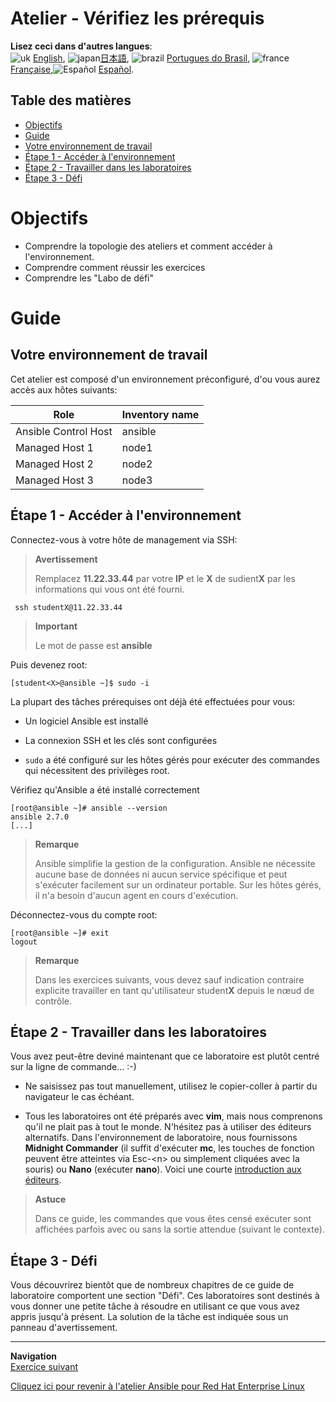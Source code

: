 # Atelier - Vérifiez les prérequis

**Lisez ceci dans d'autres langues**:
<br>![uk](../../../images/uk.png) [English](README.md),  ![japan](../../../images/japan.png)[日本語](README.ja.md), ![brazil](../../../images/brazil.png) [Portugues do Brasil](README.pt-br.md), ![france](../../../images/fr.png) [Française](README.fr.md),![Español](../../../images/col.png) [Español](README.es.md).

## Table des matières

* [Objectifs](#objectifs)
* [Guide](#guide)
* [Votre environnement de travail](#votre-environnement-de-travail)
* [Étape 1 - Accéder à l'environnement](#Étape-1---Accéder-à-l'environnement)
* [Étape 2 - Travailler dans les laboratoires](#Étape-2---Travailler-dans-les-laboratoires)
* [Étape 3 - Défi](#Étape-3---Défi)

# Objectifs

- Comprendre la topologie des ateliers et comment accéder à l'environnement.
- Comprendre comment réussir les exercices
- Comprendre les "Labo de défi"

# Guide

## Votre environnement de travail

Cet atelier est composé d'un environnement préconfiguré, d'ou vous aurez accès aux hôtes suivants:

| Role                 | Inventory name |
| ---------------------| ---------------|
| Ansible Control Host | ansible        |
| Managed Host 1       | node1          |
| Managed Host 2       | node2          |
| Managed Host 3       | node3          |

## Étape 1 - Accéder à l'environnement

Connectez-vous à votre hôte de management via SSH:

> **Avertissement**
>
> Remplacez **11.22.33.44** par votre **IP** et le **X** de sudient**X** par les informations qui vous ont été fourni.

     ssh studentX@11.22.33.44

> **Important**
>
> Le mot de passe est **ansible**

Puis devenez root:

    [student<X>@ansible ~]$ sudo -i

La plupart des tâches prérequises ont déjà été effectuées pour vous:

   - Un logiciel Ansible est installé

   - La connexion SSH et les clés sont configurées

   - `sudo` a été configuré sur les hôtes gérés pour exécuter des commandes qui nécessitent des privilèges root.

Vérifiez qu'Ansible a été installé correctement

    [root@ansible ~]# ansible --version
    ansible 2.7.0
    [...]

> **Remarque**
>
> Ansible simplifie la gestion de la configuration. Ansible ne nécessite aucune base de données ni aucun service spécifique et peut s'exécuter facilement sur un ordinateur portable. Sur les hôtes gérés, il n'a besoin d'aucun agent en cours d'exécution.

Déconnectez-vous du compte root:

    [root@ansible ~]# exit
    logout

> **Remarque**
>
> Dans les exercices suivants, vous devez sauf indication contraire explicite travailler en tant qu'utilisateur student**X** depuis le nœud de contrôle.

## Étape 2 - Travailler dans les laboratoires

Vous avez peut-être deviné maintenant que ce laboratoire est plutôt centré sur la ligne de commande… :-)

   - Ne saisissez pas tout manuellement, utilisez le copier-coller à partir du navigateur le cas échéant.

   - Tous les laboratoires ont été préparés avec **vim**, mais nous comprenons qu'il ne plait pas à tout le monde. N'hésitez pas à utiliser des éditeurs alternatifs. Dans l'environnement de laboratoire, nous fournissons **Midnight Commander** (il suffit d'exécuter **mc**, les touches de fonction peuvent être atteintes via Esc-\<n\> ou simplement cliquées avec la souris) ou **Nano** (exécuter **nano**). Voici une courte [introduction aux éditeurs](../0.0-support-docs/editor_intro.md).

> **Astuce**
>
> Dans ce guide, les commandes que vous êtes censé exécuter sont affichées parfois avec ou sans la sortie attendue (suivant le contexte).

## Étape 3 - Défi

Vous découvrirez bientôt que de nombreux chapitres de ce guide de laboratoire comportent une section "Défi". Ces laboratoires sont destinés à vous donner une petite tâche à résoudre en utilisant ce que vous avez appris jusqu'à présent. La solution de la tâche est indiquée sous un panneau d'avertissement.

----
**Navigation**
<br>
[Exercice suivant](../1.2-thebasics/README.fr.md)

[Cliquez ici pour revenir à l'atelier Ansible pour Red Hat Enterprise Linux](../README.fr.md#section-1---ansible-engine-exercises)

